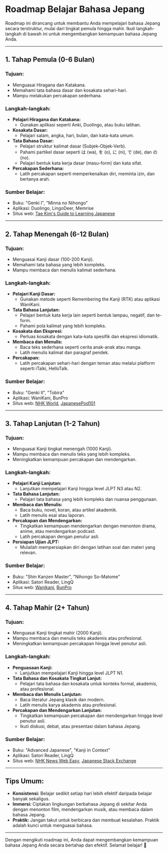 # Roadmap Belajar Bahasa Jepang

Roadmap ini dirancang untuk membantu Anda mempelajari bahasa Jepang secara terstruktur, mulai dari tingkat pemula hingga mahir. Ikuti langkah-langkah di bawah ini untuk mengembangkan kemampuan bahasa Jepang Anda.

---

## 1. Tahap Pemula (0-6 Bulan)

### Tujuan:
- Menguasai Hiragana dan Katakana.
- Memahami tata bahasa dasar dan kosakata sehari-hari.
- Mampu melakukan percakapan sederhana.

### Langkah-langkah:
- **Pelajari Hiragana dan Katakana:**
  - Gunakan aplikasi seperti Anki, Duolingo, atau buku latihan.
- **Kosakata Dasar:**
  - Pelajari salam, angka, hari, bulan, dan kata-kata umum.
- **Tata Bahasa Dasar:**
  - Pelajari struktur kalimat dasar (Subjek-Objek-Verb).
  - Pahami partikel dasar seperti は (wa), を (o), に (ni), で (de), dan の (no).
  - Pelajari bentuk kata kerja dasar (masu-form) dan kata sifat.
- **Percakapan Sederhana:**
  - Latih percakapan seperti memperkenalkan diri, meminta izin, dan bertanya arah.

### Sumber Belajar:
- Buku: "Genki I", "Minna no Nihongo"
- Aplikasi: Duolingo, LingoDeer, Memrise
- Situs web: [Tae Kim's Guide to Learning Japanese](https://guidetojapanese.org/)

---

## 2. Tahap Menengah (6-12 Bulan)

### Tujuan:
- Menguasai Kanji dasar (100-200 Kanji).
- Memahami tata bahasa yang lebih kompleks.
- Mampu membaca dan menulis kalimat sederhana.

### Langkah-langkah:
- **Pelajari Kanji Dasar:**
  - Gunakan metode seperti Remembering the Kanji (RTK) atau aplikasi WaniKani.
- **Tata Bahasa Lanjutan:**
  - Pelajari bentuk kata kerja lain seperti bentuk lampau, negatif, dan te-form.
  - Pahami pola kalimat yang lebih kompleks.
- **Kosakata dan Ekspresi:**
  - Perluas kosakata dengan kata-kata spesifik dan ekspresi idiomatik.
- **Membaca dan Menulis:**
  - Baca teks sederhana seperti cerita anak-anak atau manga.
  - Latih menulis kalimat dan paragraf pendek.
- **Percakapan:**
  - Latih percakapan sehari-hari dengan teman atau melalui platform seperti iTalki, HelloTalk.

### Sumber Belajar:
- Buku: "Genki II", "Tobira"
- Aplikasi: WaniKani, BunPro
- Situs web: [NHK World](https://www.nhk.or.jp/lesson/), [JapanesePod101](https://www.japanesepod101.com/)

---

## 3. Tahap Lanjutan (1-2 Tahun)

### Tujuan:
- Menguasai Kanji tingkat menengah (1000 Kanji).
- Mampu membaca dan menulis teks yang lebih kompleks.
- Meningkatkan kemampuan percakapan dan mendengarkan.

### Langkah-langkah:
- **Pelajari Kanji Lanjutan:**
  - Lanjutkan mempelajari Kanji hingga level JLPT N3 atau N2.
- **Tata Bahasa Lanjutan:**
  - Pelajari tata bahasa yang lebih kompleks dan nuansa penggunaan.
- **Membaca dan Menulis:**
  - Baca buku, novel, koran, atau artikel akademik.
  - Latih menulis esai atau laporan.
- **Percakapan dan Mendengarkan:**
  - Tingkatkan kemampuan mendengarkan dengan menonton drama, anime, atau mendengarkan podcast.
  - Latih percakapan dengan penutur asli.
- **Persiapan Ujian JLPT:**
  - Mulailah mempersiapkan diri dengan latihan soal dan materi yang relevan.

### Sumber Belajar:
- Buku: "Shin Kanzen Master", "Nihongo So-Matome"
- Aplikasi: Satori Reader, LingQ
- Situs web: [Wanikani](https://www.wanikani.com/), [BunPro](https://bunpro.jp/)

---

## 4. Tahap Mahir (2+ Tahun)

### Tujuan:
- Menguasai Kanji tingkat mahir (2000 Kanji).
- Mampu membaca dan menulis teks akademis atau profesional.
- Meningkatkan kemampuan percakapan hingga level penutur asli.

### Langkah-langkah:
- **Penguasaan Kanji:**
  - Lanjutkan mempelajari Kanji hingga level JLPT N1.
- **Tata Bahasa dan Kosakata Tingkat Lanjut:**
  - Pelajari tata bahasa dan kosakata untuk konteks formal, akademis, atau profesional.
- **Membaca dan Menulis Lanjutan:**
  - Baca literatur Jepang klasik dan modern.
  - Latih menulis karya akademis atau profesional.
- **Percakapan dan Mendengarkan Lanjutan:**
  - Tingkatkan kemampuan percakapan dan mendengarkan hingga level penutur asli.
  - Ikuti diskusi, debat, atau presentasi dalam bahasa Jepang.

### Sumber Belajar:
- Buku: "Advanced Japanese", "Kanji in Context"
- Aplikasi: Satori Reader, LingQ
- Situs web: [NHK News Web Easy](https://www3.nhk.or.jp/news/easy/), [Japanese Stack Exchange](https://japanese.stackexchange.com/)

---

## Tips Umum:
- **Konsistensi:** Belajar sedikit setiap hari lebih efektif daripada belajar banyak sekaligus.
- **Immersi:** Ciptakan lingkungan berbahasa Jepang di sekitar Anda dengan menonton film, mendengarkan musik, atau membaca dalam bahasa Jepang.
- **Praktik:** Jangan takut untuk berbicara dan membuat kesalahan. Praktik adalah kunci untuk menguasai bahasa.

---

Dengan mengikuti roadmap ini, Anda dapat mengembangkan kemampuan bahasa Jepang Anda secara bertahap dan efektif. Selamat belajar! 🎌